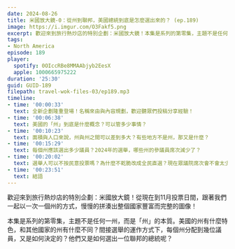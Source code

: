 ```yaml
---
date: 2024-08-26
title: 米國放大鏡-0：從州到聯邦，美國總統到底是怎麼選出來的？ (ep.189)
image: https://i.imgur.com/O3Fakf5.png
excerpt: 歡迎來到旅行熱炒店的特別企劃：米國放大鏡！本集是系列的第零集，主題不是任何一州，而是「州」的本質。美國的州有什麼特色？而他們又是如何選出一位聯邦的總統呢？
tags:
- North America
episode: 189
player:
  spotify: 0OIccRBe8MMAAbjyb2EesX
  apple: 1000665975222
duration: '25:30'
guid: GUID-189
filepath: travel-wok-files-03/ep189.mp3
timeline:
- time: '00:00:33'
  text: 全新企劃隆重登場！名稱來由與內容規劃，歡迎聽眾們投稿分享經驗！
- time: '00:06:38'
  text: 美國的「州」到底是什麼概念？可以管多少事情？
- time: '00:10:23'
  text: 面積與人口來說，州與州之間可以差到多大？有些地方不是州，那又是什麼？
- time: '00:15:29'
  text: 每個州應該選出多少議員？2024年的選舉，哪些州的參議員席次減少了？
- time: '00:20:02'
  text: 選舉人可以不按民意投票嗎？為什麼不乾脆改成全民直選？現在眾議院席次會不會太少？
- time: '00:23:51'
  text: 結語
---
```

歡迎來到旅行熱炒店的特別企劃：米國放大鏡！從現在到11月投票日間，跟著我們一起以一次一個州的方式，慢慢的拼湊出整個國家豐富而完整的圖像！

本集是系列的第零集，主題不是任何一州，而是「州」的本質。美國的州有什麼特色，和其他國家的州有什麼不同？間接選舉的運作方式下，每個州分配到幾位議員，又是如何決定的？他們又是如何選出一位聯邦的總統呢？
